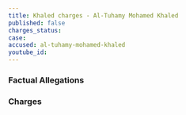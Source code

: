 ```yaml
---
title: Khaled charges - Al-Tuhamy Mohamed Khaled
published: false
charges_status:
case:
accused: al-tuhamy-mohamed-khaled
youtube_id:
---
```



### Factual Allegations

### Charges